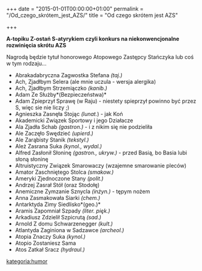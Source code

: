+++
date = "2015-01-01T00:00:00+01:00"
permalink = "/Od_czego_skrótem_jest_AZS/"
title = "Od czego skrótem jest AZS"

+++

**A-topiku Z-ostań S-atyrykiem czyli konkurs na niekonwencjonalne rozwinięcia skrótu AZS**

Nagrodą będzie tytuł honorowego Atopowego Zastępcy Stańczyka lub coś w tym rodzaju...

-   Abrakadabryczna Zagwostka Stefana *(taj.)*
-   Ach, Zjadłbym Selera (ale mnie uczula - wersja alergika)
-   Ach, Zjadłbym Strzemiączko *(kanib.)*
-   Adam Ze Służby*(Bezpieczeństwa)*
-   Adam Zpieprzył Sprawę (w Raju) - niestety spieprzył powinno być przez S, więc sie nie liczy ;)
-   Agnieszka Zasnęła Stojąc *(lunat.*) - jak Koń
-   Akademicki Związek Sportowy i jego Działacze
-   Ala Zjadła Schab *(gastron.)* - i z nikim się nie podzieliła
-   Ale Zaczęło Swędzieć *(upierd.)*
-   Ale Zarąbisty Stanik *(tekstyl.)*
-   Ależ Zasrana Suka *(kynol., wydal.)*
-   Alfred Zasłonił Słoninę *(gastron., ukryw.)* - przed Basią, bo Basia lubi słoną słoninę
-   Altruistyczny Związek Smarowaczy (wzajemne smarowanie pleców)
-   Amator Zaschniętego Stolca *(smakow.)*
-   Ameryki Zjednoczone Stany *(polit.)*
-   Andrzej Zasrał Stół (oraz Stodołę)
-   Anemiczne Zymzanie Sznycla *(inżyn.)* - tępym nożem
-   Anna Zasmakowała Siarki *(chem.)*
-   Antarktyda Zimy Siedlisko*(geo.)*
-   Aramis Zapomniał Szpady *(liter. pięk.)*
-   Arkadiusz Zdzielił Szpicrutą *(sad.)*
-   Arnold Z domu Schwarzenegger *(kult.)*
-   Atlantyda Zaginiona w Sadzawce *(archeol.)*
-   Atopia Znaczy Suka *(kynol.)*
-   Atopio Zostaniesz Sama
-   Atos Zatkał Sracz *(hydraul.)*

[kategoria:humor](/atopedia/kategoria:humor "wikilink")